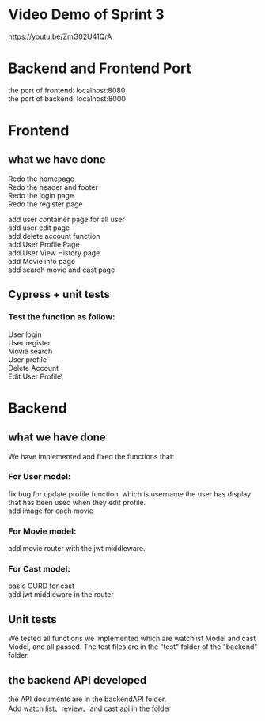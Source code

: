# Video Demo of Sprint 3
https://youtu.be/ZmG02U41QrA

# Backend and Frontend Port
the port of frontend: localhost:8080  
the port of backend: localhost:8000  

# Frontend
## what we have done
Redo the homepage\
Redo the header and footer\
Redo the login page\
Redo the register page

add user container page for all user\
add user edit page\
add delete account function\
add User Profile Page\
add User View History page\
add Movie info page\
add search movie and cast page

## Cypress + unit tests

### Test the function as follow:  
 User login\
 User register\
 Movie search\
 User profile\
 Delete Account\
 Edit User Profile\
 

# Backend
## what we have done
We have implemented and fixed the functions that:  
### For User model:  
fix bug for update profile function, which is username the user has display that has been used when they edit profile.\
add image for each movie
### For Movie model:
add movie router with the jwt middleware.
### For Cast model:
basic CURD for cast\
add jwt middleware in the router
## Unit tests
We tested all functions we implemented which are watchlist Model and cast Model, and all passed. The test files are in the "test" folder of the "backend" folder.  
## the backend API developed
the API documents are in the backendAPI folder. \
Add watch list、review、and cast api in the folder


